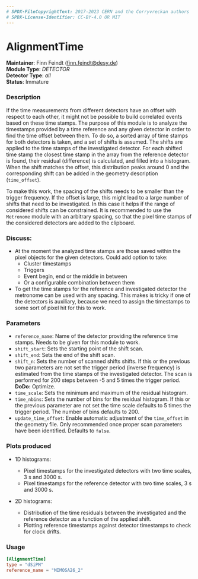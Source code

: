 ```yaml
---
# SPDX-FileCopyrightText: 2017-2023 CERN and the Corryvreckan authors
# SPDX-License-Identifier: CC-BY-4.0 OR MIT
---
```

# AlignmentTime
**Maintainer**: Finn Feindt (<finn.feindt@desy.de>)\
**Module Type**: *DETECTOR*\
**Detector Type**: *all*\
**Status**: Immature

### Description
If the time measurements from different detectors have an offset with respect to each other, it might not be possible to build correlated events based on these time stamps. The purpose of this module is to analyze the timestamps provided by a time reference and any given detector in order to find the time offset between them. To do so, a sorted array of time stamps for both detectors is taken, and a set of shifts is assumed. The shifts are applied to the time stamps of the investigated detector. For each shifted time stamp the closest time stamp in the array from the reference detector is found, their residual (difference) is calculated, and filled into a histogram. When the shift matches the offset, this distribution peaks around 0 and the corresponding shift can be added in the geometry description (`time_offset`).

To make this work, the spacing of the shifts needs to be smaller than the trigger frequency. If the offset is large, this might lead to a large number of shifts that need to be investigated. In this case it helps if the range of considered shifts can be constrained. It is recommended to use the `Metronome` module with an arbitrary spacing, so that the pixel time stamps of the considered detectors are added to the clipboard.

### Discuss:
* At the moment the analyzed time stamps are those saved within the pixel objects for the given detectors. Could add option to take:
  * Cluster timestamps
  * Triggers
  * Event begin, end or the middle in between
  * Or a configurable combination between them
* To get the time stamps for the reference and investigated detector the metronome can be used with any spacing. This makes is tricky if one of the detectors is auxiliary, because we need to assign the timestamps to some sort of pixel hit for this to work.

### Parameters
* `reference_name`: Name of the detector providing the reference time stamps. Needs to be given for this module to work.
* `shift_start`: Sets the starting point of the shift scan.
* `shift_end`: Sets the end of the shift scan.
* `shift_n`: Sets the number of scanned shifts shifts. If this or the previous two parameters are not set the trigger period (inverse frequency) is estimated from the time stamps of the investigated detector. The scan is performed for 200 steps between -5 and 5 times the trigger period. **DoDo:** Optimize.
* `time_scale`: Sets the minimum and maximum of the residual histogram.
* `time_nbins`: Sets the number of bins for the residual histogram. If this or the previous parameter are not set the time scale defaults to 5 times the trigger period. The number of bins defaults to 200.
* `update_time_offset`: Enable automatic adjustment of the `time_offset` in the geometry file. Only recommended once proper scan parameters have been identified. Defaults to `false`.

### Plots produced
* 1D histograms:
  * Pixel timestamps for the investigated detectors with two time scales, 3 s and 3000 s.
  * Pixel timestamps for the reference detector with two time scales, 3 s and 3000 s.

* 2D histograms:
  * Distribution of the time residuals between the investigated and the reference detector as a function of the applied shift.
  * Plotting reference timestamps against detector timestamps to check for clock drifts.

### Usage
```toml
[AlignmentTime]
type = "dSiPM"
reference_name = "MIMOSA26_2"
```
